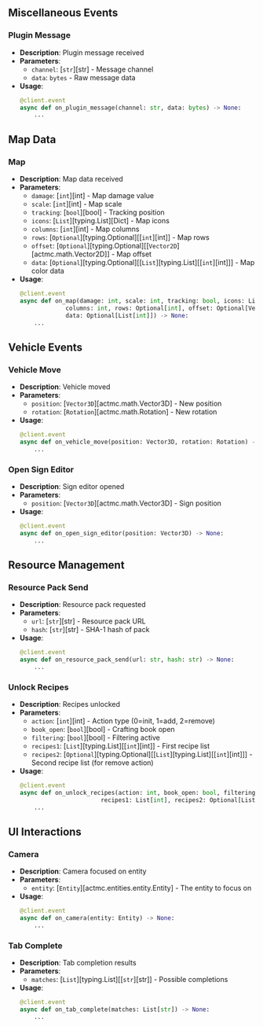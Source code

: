 ## Miscellaneous Events

### Plugin Message
- **Description**: Plugin message received
- **Parameters**:
  - `channel`: [`str`][str] - Message channel
  - `data`: `bytes` - Raw message data
- **Usage**:
  ```python
  @client.event
  async def on_plugin_message(channel: str, data: bytes) -> None:
      ...
  ```

## Map Data

### Map
- **Description**: Map data received
- **Parameters**:
  - `damage`: [`int`][int] - Map damage value
  - `scale`: [`int`][int] - Map scale
  - `tracking`: [`bool`][bool] - Tracking position
  - `icons`: [`List`][typing.List][Dict] - Map icons
  - `columns`: [`int`][int] - Map columns
  - `rows`: [`Optional`][typing.Optional][[`int`][int]] - Map rows
  - `offset`: [`Optional`][typing.Optional][[`Vector2D`][actmc.math.Vector2D]] - Map offset
  - `data`: [`Optional`][typing.Optional][[`List`][typing.List][[`int`][int]]] - Map color data
- **Usage**:
  ```python
  @client.event
  async def on_map(damage: int, scale: int, tracking: bool, icons: List[Dict],
               columns: int, rows: Optional[int], offset: Optional[Vector2D], 
               data: Optional[List[int]]) -> None:
      ...
  ```

## Vehicle Events

### Vehicle Move
- **Description**: Vehicle moved
- **Parameters**:
  - `position`: [`Vector3D`][actmc.math.Vector3D] - New position
  - `rotation`: [`Rotation`][actmc.math.Rotation] - New rotation
- **Usage**:
  ```python
  @client.event
  async def on_vehicle_move(position: Vector3D, rotation: Rotation) -> None:
      ...
  ```

### Open Sign Editor
- **Description**: Sign editor opened
- **Parameters**:
  - `position`: [`Vector3D`][actmc.math.Vector3D] - Sign position
- **Usage**:
  ```python
  @client.event
  async def on_open_sign_editor(position: Vector3D) -> None:
      ...
  ```

## Resource Management

### Resource Pack Send
- **Description**: Resource pack requested
- **Parameters**:
  - `url`: [`str`][str] - Resource pack URL
  - `hash`: [`str`][str] - SHA-1 hash of pack
- **Usage**:
  ```python
  @client.event
  async def on_resource_pack_send(url: str, hash: str) -> None:
      ...
  ```

### Unlock Recipes
- **Description**: Recipes unlocked
- **Parameters**:
  - `action`: [`int`][int] - Action type (0=init, 1=add, 2=remove)
  - `book_open`: [`bool`][bool] - Crafting book open
  - `filtering`: [`bool`][bool] - Filtering active
  - `recipes1`: [`List`][typing.List][[`int`][int]] - First recipe list
  - `recipes2`: [`Optional`][typing.Optional][[`List`][typing.List][[`int`][int]]] - Second recipe list (for remove action)
- **Usage**:
  ```python
  @client.event
  async def on_unlock_recipes(action: int, book_open: bool, filtering: bool,
                         recipes1: List[int], recipes2: Optional[List[int]]) -> None:
      ...
  ```

## UI Interactions

### Camera
- **Description**: Camera focused on entity
- **Parameters**:
  - `entity`: [`Entity`][actmc.entities.entity.Entity] - The entity to focus on
- **Usage**:
  ```python
  @client.event
  async def on_camera(entity: Entity) -> None:
      ...
  ```

### Tab Complete
- **Description**: Tab completion results
- **Parameters**:
  - `matches`: [`List`][typing.List][[`str`][str]] - Possible completions
- **Usage**:
  ```python
  @client.event
  async def on_tab_complete(matches: List[str]) -> None:
      ...
  ```